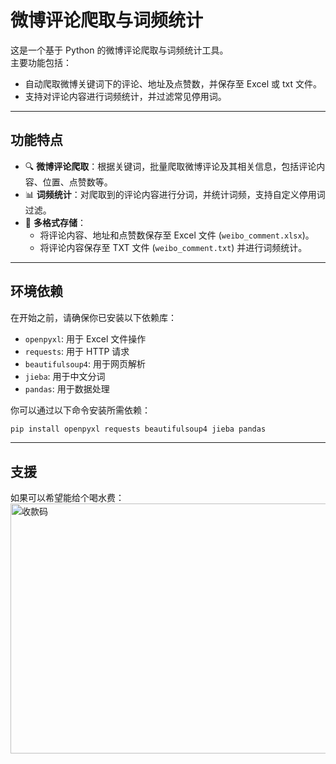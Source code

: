 # 微博评论爬取与词频统计

这是一个基于 Python 的微博评论爬取与词频统计工具。  
主要功能包括：
- 自动爬取微博关键词下的评论、地址及点赞数，并保存至 Excel 或 txt 文件。
- 支持对评论内容进行词频统计，并过滤常见停用词。

---

## 功能特点
- 🔍 **微博评论爬取**：根据关键词，批量爬取微博评论及其相关信息，包括评论内容、位置、点赞数等。
- 📊 **词频统计**：对爬取到的评论内容进行分词，并统计词频，支持自定义停用词过滤。
- 📄 **多格式存储**：
  - 将评论内容、地址和点赞数保存至 Excel 文件 (`weibo_comment.xlsx`)。
  - 将评论内容保存至 TXT 文件 (`weibo_comment.txt`) 并进行词频统计。

---

## 环境依赖
在开始之前，请确保你已安装以下依赖库：
- `openpyxl`: 用于 Excel 文件操作
- `requests`: 用于 HTTP 请求
- `beautifulsoup4`: 用于网页解析
- `jieba`: 用于中文分词
- `pandas`: 用于数据处理

你可以通过以下命令安装所需依赖：

```bash
pip install openpyxl requests beautifulsoup4 jieba pandas
```

---

## 支援
如果可以希望能给个喝水费：
<img src="https://github.com/user-attachments/assets/ea80b45c-dde0-466e-ad85-e1eadd972b6b" alt="收款码" width="600" height="400">
